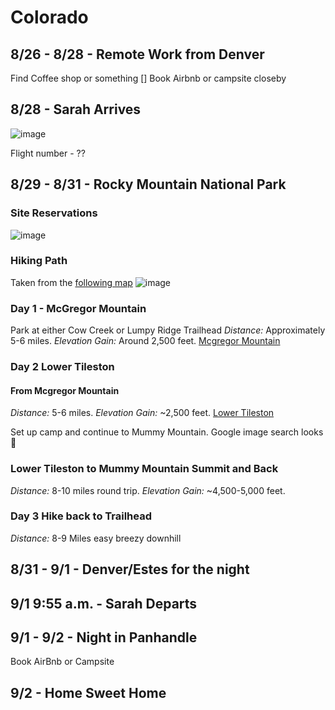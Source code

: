# Colorado

## 8/26 - 8/28 - Remote Work from Denver
Find Coffee shop or something
[] Book Airbnb or campsite closeby 

## 8/28 - Sarah Arrives

![image](https://github.com/alowry721/August2024/assets/18517196/34c87912-ba00-40f9-ad2c-249610b5a0c3)

Flight number - ??

## 8/29 - 8/31 - Rocky Mountain National Park

### Site Reservations
![image](https://github.com/alowry721/August2024/assets/18517196/958efc6c-6230-4fd2-9a7f-11f8a2e7a075)

### Hiking Path
Taken from the [following map](https://www.nps.gov/romo/planyourvisit/upload/campsite_map.pdf)
![image](https://github.com/alowry721/August2024/assets/18517196/894fd44c-c4e0-442c-9732-d8813f396ab0)


### Day 1 - McGregor Mountain
Park at either Cow Creek or Lumpy Ridge Trailhead
*Distance:* Approximately 5-6 miles.
*Elevation Gain:* Around 2,500 feet.
[Mcgregor Mountain](https://www.nps.gov/romo/planyourvisit/mcgregor-mountain.htm)

### Day 2 Lower Tileston

#### From Mcgregor Mountain
*Distance:* 5-6 miles.
*Elevation Gain:* ~2,500 feet.
[Lower Tileston](https://www.nps.gov/romo/planyourvisit/lower-tileston-meadows.htm)

Set up camp and continue to Mummy Mountain.  Google image search looks 🤩


### Lower Tileston to Mummy Mountain Summit and Back
*Distance:* 8-10 miles round trip.
*Elevation Gain:* ~4,500-5,000 feet.


### Day 3 Hike back to Trailhead
*Distance:* 8-9 Miles easy breezy downhill

## 8/31 - 9/1 - Denver/Estes for the night

## 9/1 9:55 a.m. - Sarah Departs 

## 9/1 - 9/2 - Night in Panhandle
Book AirBnb or Campsite

## 9/2 - Home Sweet Home
